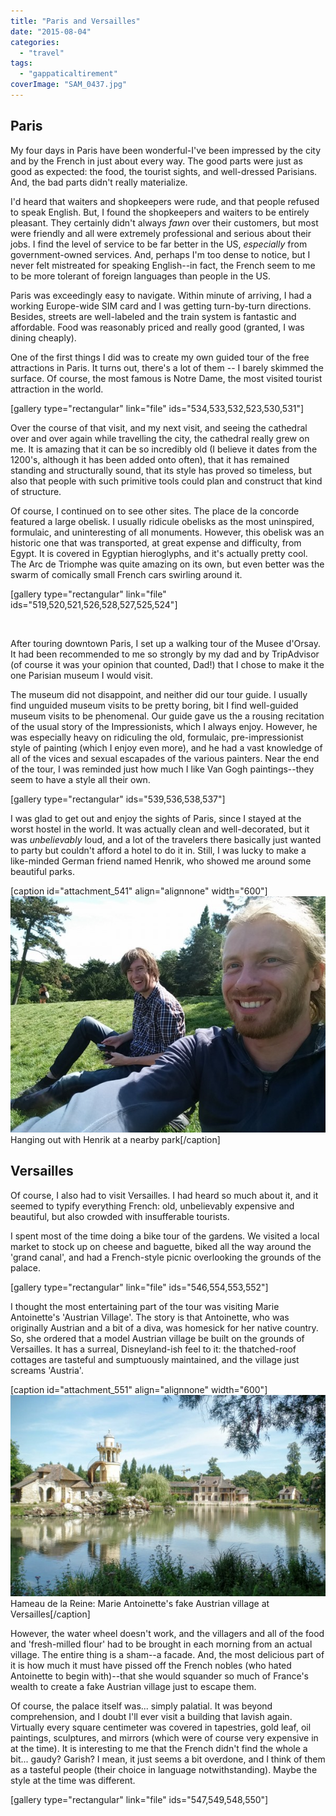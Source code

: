 ```yaml
---
title: "Paris and Versailles"
date: "2015-08-04"
categories: 
  - "travel"
tags: 
  - "gappaticaltirement"
coverImage: "SAM_0437.jpg"
---
```


## Paris

My four days in Paris have been wonderful-I've been impressed by the city and by the French in just about every way. The good parts were just as good as expected: the food, the tourist sights, and well-dressed Parisians. And, the bad parts didn't really materialize.

I'd heard that waiters and shopkeepers were rude, and that people refused to speak English. But, I found the shopkeepers and waiters to be entirely pleasant. They certainly didn't always _fawn_ over their customers, but most were friendly and all were extremely professional and serious about their jobs. I find the level of service to be far better in the US, _especially_ from government-owned services. And, perhaps I'm too dense to notice, but I never felt mistreated for speaking English--in fact, the French seem to me to be more tolerant of foreign languages than people in the US.

Paris was exceedingly easy to navigate. Within minute of arriving, I had a working Europe-wide SIM card and I was getting turn-by-turn directions. Besides, streets are well-labeled and the train system is fantastic and affordable. Food was reasonably priced and really good (granted, I was dining cheaply).

One of the first things I did was to create my own guided tour of the free attractions in Paris. It turns out, there's a lot of them -- I barely skimmed the surface. Of course, the most famous is Notre Dame, the most visited tourist attraction in the world.

\[gallery type="rectangular" link="file" ids="534,533,532,523,530,531"\]

Over the course of that visit, and my next visit, and seeing the cathedral over and over again while travelling the city, the cathedral really grew on me. It is amazing that it can be so incredibly old (I believe it dates from the 1200's, although it has been added onto often), that it has remained standing and structurally sound, that its style has proved so timeless, but also that people with such primitive tools could plan and construct that kind of structure.

Of course, I continued on to see other sites. The place de la concorde featured a large obelisk. I usually ridicule obelisks as the most uninspired, formulaic, and uninteresting of all monuments. However, this obelisk was an historic one that was transported, at great expense and difficulty, from Egypt. It is covered in Egyptian hieroglyphs, and it's actually pretty cool. The Arc de Triomphe was quite amazing on its own, but even better was the swarm of comically small French cars swirling around it.

\[gallery type="rectangular" link="file" ids="519,520,521,526,528,527,525,524"\]

 

After touring downtown Paris, I set up a walking tour of the Musee d'Orsay. It had been recommended to me so strongly by my dad and by TripAdvisor (of course it was your opinion that counted, Dad!) that I chose to make it the one Parisian museum I would visit.

The museum did not disappoint, and neither did our tour guide. I usually find unguided museum visits to be pretty boring, bit I find well-guided museum visits to be phenomenal. Our guide gave us the a rousing recitation of the usual story of the Impressionists, which I always enjoy. However, he was especially heavy on ridiculing the old, formulaic, pre-impressionist style of painting (which I enjoy even more), and he had a vast knowledge of all of the vices and sexual escapades of the various painters. Near the end of the tour, I was reminded just how much I like Van Gogh paintings--they seem to have a style all their own.

\[gallery type="rectangular" ids="539,536,538,537"\]

I was glad to get out and enjoy the sights of Paris, since I stayed at the worst hostel in the world. It was actually clean and well-decorated, but it was _unbelievably_ loud, and a lot of the travelers there basically just wanted to party but couldn't afford a hotel to do it in. Still, I was lucky to make a like-minded German friend named Henrik, who showed me around some beautiful parks.

\[caption id="attachment\_541" align="alignnone" width="600"\][![Hanging out with Henrik at a nearby park](images/IMG_20150801_115830-1-600x450.jpg)](http://www.rdchambers.net/wp-content/uploads/2015/08/IMG_20150801_115830-1.jpg) Hanging out with Henrik at a nearby park\[/caption\]

## Versailles

Of course, I also had to visit Versailles. I had heard so much about it, and it seemed to typify everything French: old, unbelievably expensive and beautiful, but also crowded with insufferable tourists.

I spent most of the time doing a bike tour of the gardens. We visited a local market to stock up on cheese and baguette, biked all the way around the 'grand canal', and had a French-style picnic overlooking the grounds of the palace.

\[gallery type="rectangular" link="file" ids="546,554,553,552"\]

I thought the most entertaining part of the tour was visiting Marie Antoinette's 'Austrian Village'. The story is that Antoinette, who was originally Austrian and a bit of a diva, was homesick for her native country. So, she ordered that a model Austrian village be built on the grounds of Versailles. It has a surreal, Disneyland-ish feel to it: the thatched-roof cottages are tasteful and sumptuously maintained, and the village just screams 'Austria'.

\[caption id="attachment\_551" align="alignnone" width="600"\][![Hameau de la Reine: Marie Antoinette's fake Austrian village at Versailles](images/SAM_0429-600x384.jpg)](http://www.rdchambers.net/wp-content/uploads/2015/08/SAM_0429.jpg) Hameau de la Reine: Marie Antoinette's fake Austrian village at Versailles\[/caption\]

However, the water wheel doesn't work, and the villagers and all of the food and 'fresh-milled flour' had to be brought in each morning from an actual village. The entire thing is a sham--a facade. And, the most delicious part of it is how much it must have pissed off the French nobles (who hated Antoinette to begin with)--that she would squander so much of France's wealth to create a fake Austrian village just to escape them.

Of course, the palace itself was... simply palatial. It was beyond comprehension, and I doubt I'll ever visit a building that lavish again. Virtually every square centimeter was covered in tapestries, gold leaf, oil paintings, sculptures, and mirrors (which were of course very expensive in at the time). It is interesting to me that the French didn't find the whole a bit... gaudy? Garish? I mean, it just seems a bit overdone, and I think of them as a tasteful people (their choice in language notwithstanding). Maybe the style at the time was different.

\[gallery type="rectangular" link="file" ids="547,549,548,550"\]
